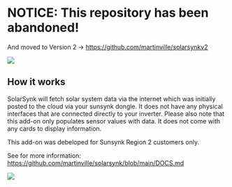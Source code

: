 # NOTICE: This repository has been abandoned!
And moved to Version 2 -> https://github.com/martinville/solarsynkv2



![](https://github.com/martinville/solarsynk/blob/main/logo.png)


## How it works
SolarSynk will fetch solar system data via the internet which was initially posted to the cloud via your sunsynk dongle. It does not have any physical interfaces that are connected directly to your inverter. 
Please also note that this add-on only populates sensor values with data. It does not come with any cards to display information.

This add-on was debeloped for Sunsynk Region 2 customers only.

See for more information: https://github.com/martinville/solarsynk/blob/main/DOCS.md

![](https://github.com/martinville/solarsynk/blob/main/solarsynkstarted.png)
